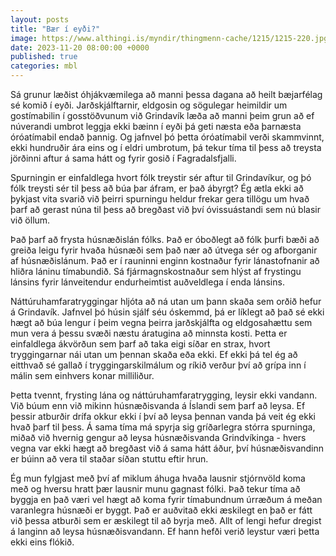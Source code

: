 ```yaml
---
layout: posts
title: "Bær í eyði?"
image: https://www.althingi.is/myndir/thingmenn-cache/1215/1215-220.jpg
date: 2023-11-20 08:00:00 +0000
published: true
categories: mbl
---
```

Sá grunur læðist óhjákvæmilega að manni þessa dagana að heilt bæjarfélag sé komið í eyði. Jarðskjálftarnir, eldgosin og sögulegar heimildir um gostímabilin í gosstöðvunum við Grindavík læða að manni þeim grun að ef núverandi umbrot leggja ekki bæinn í eyði þá geti næsta eða þarnæsta óróatímabil endað þannig. Og jafnvel þó þetta óróatímabil verði skammvinnt, ekki hundruðir ára eins og í eldri umbrotum, þá tekur tíma til þess að treysta jörðinni aftur á sama hátt og fyrir gosið í Fagradalsfjalli.

Spurningin er einfaldlega hvort fólk treystir sér aftur til Grindavíkur, og þó fólk treysti sér til þess að búa þar áfram, er það ábyrgt? Ég ætla ekki að þykjast vita svarið við þeirri spurningu heldur frekar gera tillögu um hvað þarf að gerast núna til þess að bregðast við því óvissuástandi sem nú blasir við öllum.

Það þarf að frysta húsnæðislán fólks. Það er óboðlegt að fólk þurfi bæði að greiða leigu fyrir hvaða húsnæði sem það nær að útvega sér og afborganir af húsnæðislánum. Það er í rauninni enginn kostnaður fyrir lánastofnanir að hliðra láninu tímabundið. Sá fjármagnskostnaður sem hlýst af frystingu lánsins fyrir lánveitendur endurheimtist auðveldlega í enda lánsins. 

Náttúruhamfaratryggingar hljóta að ná utan um þann skaða sem orðið hefur á Grindavík. Jafnvel þó húsin sjálf séu óskemmd, þá er líklegt að það sé ekki hægt að búa lengur í þeim vegna þeirra jarðskjálfta og eldgosahættu sem mun vera á þessu svæði næstu áratugina að minnsta kosti. Þetta er einfaldlega ákvörðun sem þarf að taka eigi síðar en strax, hvort tryggingarnar nái utan um þennan skaða eða ekki. Ef ekki þá tel ég að eitthvað sé gallað í tryggingarskilmálum og ríkið verður því að grípa inn í málin sem einhvers konar milliliður.

Þetta tvennt, frysting lána og náttúruhamfaratrygging, leysir ekki vandann. Við búum enn við mikinn húsnæðisvanda á Íslandi sem þarf að leysa. Ef þessir atburðir drífa okkur ekki í því að leysa þennan vanda þá veit ég ekki hvað þarf til þess. Á sama tíma má spyrja sig gríðarlegra stórra spurninga, miðað við hvernig gengur að leysa húsnæðisvanda Grindvíkinga - hvers vegna var ekki hægt að bregðast við á sama hátt áður, því húsnæðisvandinn er búinn að vera til staðar síðan stuttu eftir hrun. 

Ég mun fylgjast með því af miklum áhuga hvaða lausnir stjórnvöld koma með og hversu hratt þær lausnir munu gagnast fólki. Það tekur tíma að byggja en það væri vel hægt að koma fyrir tímabundnum úrræðum á meðan varanlegra húsnæði er byggt. Það er auðvitað ekki æskilegt en það er fátt við þessa atburði sem er æskilegt til að byrja með. Allt of lengi hefur dregist á langinn að leysa húsnæðisvandann. Ef hann hefði verið leystur væri þetta ekki eins flókið.
